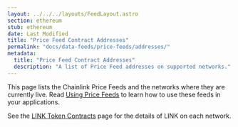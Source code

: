 ```yaml
---
layout: ../../../layouts/FeedLayout.astro
section: ethereum
stub: ethereum
date: Last Modified
title: "Price Feed Contract Addresses"
permalink: "docs/data-feeds/price-feeds/addresses/"
metadata:
  title: "Price Feed Contract Addresses"
  description: "A list of Price Feed addresses on supported networks."
---
```


This page lists the Chainlink Price Feeds and the networks where they are currently live. Read [Using Price Feeds](/data-feeds/price-feeds/) to learn how to use these feeds in your applications.

See the [LINK Token Contracts](/resources/link-token-contracts/) page for the details of LINK on each network.

